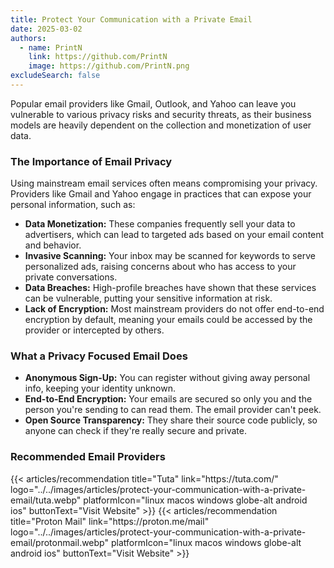 ```yaml
---
title: Protect Your Communication with a Private Email
date: 2025-03-02
authors:
  - name: PrintN
    link: https://github.com/PrintN
    image: https://github.com/PrintN.png
excludeSearch: false
---
```

Popular email providers like Gmail, Outlook, and Yahoo can leave you vulnerable to various privacy risks and security threats, as their business models are heavily dependent on the collection and monetization of user data.

### The Importance of Email Privacy
Using mainstream email services often means compromising your privacy. Providers like Gmail and Yahoo engage in practices that can expose your personal information, such as:
- **Data Monetization:** These companies frequently sell your data to advertisers, which can lead to targeted ads based on your email content and behavior.
- **Invasive Scanning:** Your inbox may be scanned for keywords to serve personalized ads, raising concerns about who has access to your private conversations.
- **Data Breaches:** High-profile breaches have shown that these services can be vulnerable, putting your sensitive information at risk.
- **Lack of Encryption:** Most mainstream providers do not offer end-to-end encryption by default, meaning your emails could be accessed by the provider or intercepted by others.

### What a Privacy Focused Email Does
- **Anonymous Sign-Up:** You can register without giving away personal info, keeping your identity unknown.
- **End-to-End Encryption:** Your emails are secured so only you and the person you're sending to can read them. The email provider can't peek.
- **Open Source Transparency:** They share their source code publicly, so anyone can check if they're really secure and private.

### Recommended Email Providers
<div class="recommendations">
  <div class="grid">
    {{< articles/recommendation title="Tuta" link="https://tuta.com/" logo="../../images/articles/protect-your-communication-with-a-private-email/tuta.webp" platformIcon="linux macos windows globe-alt android ios" buttonText="Visit Website" >}}
    {{< articles/recommendation title="Proton Mail" link="https://proton.me/mail" logo="../../images/articles/protect-your-communication-with-a-private-email/protonmail.webp" platformIcon="linux macos windows globe-alt android ios" buttonText="Visit Website" >}}
  </div>
</div>